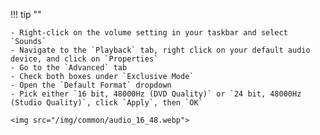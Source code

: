 !!! tip ""

    - Right-click on the volume setting in your taskbar and select `Sounds`
    - Navigate to the `Playback` tab, right click on your default audio device, and click on `Properties`
    - Go to the `Advanced` tab
	- Check both boxes under `Exclusive Mode`
	- Open the `Default Format` dropdown
    - Pick either `16 bit, 48000Hz (DVD Quality)` or `24 bit, 48000Hz (Studio Quality)`, click `Apply`, then `OK`

    <img src="/img/common/audio_16_48.webp">